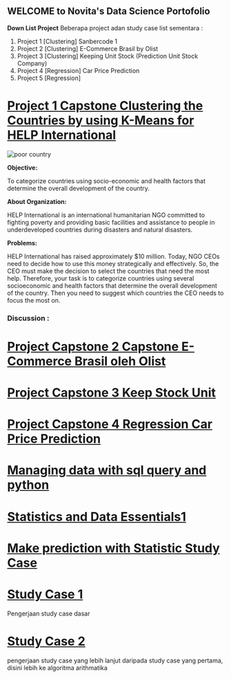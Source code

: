 ## WELCOME to Novita's Data Science Portofolio

**Down List Project**
 Beberapa project adan study case list sementara :
 
1. Project 1 [Clustering] Sanbercode 1
2. Project 2 [Clustering] E-Commerce Brasil by Olist
3. Project 3 [Clustering] Keeping Unit Stock (Prediction Unit Stock Company)
4. Project 4 [Regression] Car Price Prediction
5. Project 5 [Regression]  


# [Project 1 Capstone Clustering the Countries by using K-Means for HELP International](https://github.com/NovitaDian20/Nov_Portofolio_DataScience/blob/main/Project1_Clustering/Clustering_1.ipynb)


![poor country](https://github.com/NovitaDian20/Portofolio-Data-/blob/main/images/project1.jpg)


**Objective:** 

To categorize countries using socio-economic and health factors that determine the overall development of the country.

**About Organization:**

HELP International is an international humanitarian NGO committed to fighting poverty and providing basic facilities and assistance to people in underdeveloped countries during disasters and natural disasters.

**Problems:**

HELP International has raised approximately $10 million. Today, NGO CEOs need to decide how to use this money strategically and effectively. So, the CEO must make the decision to select the countries that need the most help. Therefore, your task is to categorize countries using several socioeconomic and health factors that determine the overall development of the country. Then you need to suggest which countries the CEO needs to focus the most on. 

### Discussion :



# [Project Capstone 2 Capstone E-Commerce Brasil oleh Olist](https://github.com/NovitaDian20/Portofolio-Data-/blob/main/Project2_Capstone/Capstone%20E-Commerce%20Brasil%20oleh%20Olist.ipynb)

# [Project Capstone 3 Keep Stock Unit](https://github.com/NovitaDian20/Portofolio-Data-/blob/main/Project3_Clustering%20Unit%20Stock/Project2_Clustering_Stock_unit.ipynb)

# [Project Capstone 4 Regression Car Price Prediction](https://github.com/NovitaDian20/Portofolio-Data-/blob/main/Project4_Regression_Prediction%20Car%20Price/Capstone_International_Certificated_Car_Price_Regression_Novita.ipynb)

# [Managing data with sql query and python](https://github.com/NovitaDian20/Nov_Portofolio_DataScience/tree/main/Project_Databased)

# [Statistics and Data Essentials1](https://github.com/NovitaDian20/Nov_Portofolio_DataScience/blob/main/Statistics%20and%20Data%20Essentials1.ipynb)

# [Make prediction with Statistic Study Case](https://github.com/NovitaDian20/Nov_Portofolio_DataScience/blob/main/Make%20prediction%20with%20Statistic%20Study%20Case.ipynb)

# [Study Case 1](https://github.com/NovitaDian20/Nov_Portofolio_DataScience/blob/main/Jawaban%20Python%20Basics%20Study%20case.ipynb)
Pengerjaan study case dasar 

# [Study Case 2](https://github.com/NovitaDian20/Nov_Portofolio_DataScience/blob/main/Jawab%20Study%20Case.ipynb)
pengerjaan study case yang lebih lanjut daripada study case yang pertama, disini lebih ke algoritma arithmatika










